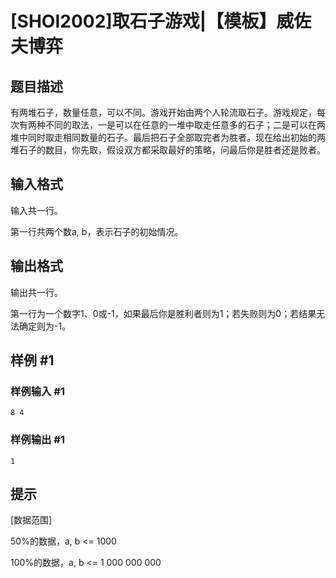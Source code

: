 # [SHOI2002]取石子游戏|【模板】威佐夫博弈

## 题目描述

有两堆石子，数量任意，可以不同。游戏开始由两个人轮流取石子。游戏规定，每次有两种不同的取法，一是可以在任意的一堆中取走任意多的石子；二是可以在两堆中同时取走相同数量的石子。最后把石子全部取完者为胜者。现在给出初始的两堆石子的数目，你先取，假设双方都采取最好的策略，问最后你是胜者还是败者。


## 输入格式

输入共一行。

第一行共两个数a, b，表示石子的初始情况。


## 输出格式

输出共一行。

第一行为一个数字1、0或-1，如果最后你是胜利者则为1；若失败则为0；若结果无法确定则为-1。


## 样例 #1

### 样例输入 #1
```
8 4
```

### 样例输出 #1

```
1
```

## 提示

[数据范围]

50%的数据，a, b <= 1000

100%的数据，a, b <= 1 000 000 000

